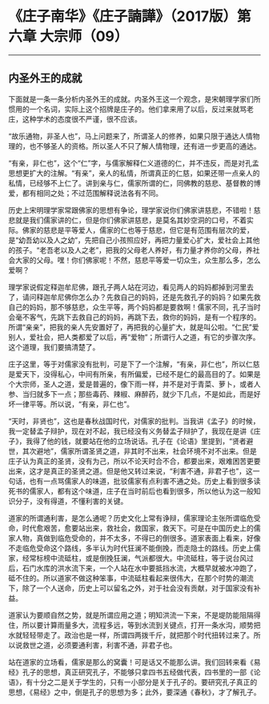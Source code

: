 # 《庄子南华》《庄子諵譁》（2017版）第六章 大宗师（09）

------

## 内圣外王的成就

下面就是一条一条分析内圣外王的成就。内圣外王这一个观念，是宋朝理学家们所惯用的一个名词，实际上这个招牌是庄子的。他们拿来用了以后，反过来就骂老庄，这种学术的态度很不严谨，很不应该。

“故乐通物，非圣人也”，马上问题来了，所谓圣人的修养，如果只限于通达人情物理的，也不够圣人的资格。所以圣人不只了解人情物理，还有进一步更高的通达。

“有亲，非仁也”，这个“仁”字，与儒家解释仁义道德的仁，并不违反，而是对孔孟思想更扩大的注解。“有亲”，亲人的私情，所谓真正的仁慈，如果还带一点亲人的私情，已经够不上仁了。讲到亲与仁，儒家所谓的仁，同佛教的慈悲、基督教的博爱，都有相同之处；不过范围解释说法各有不同。

历史上宋明理学家常跟佛家的思想有争论，理学家说你们佛家讲慈悲，不错啦！慈悲就是我们儒家讲的仁，但是你们佛家讲慈悲，是莫名其妙空洞的口号，不着实际。佛家的慈悲是平等爱人，儒家的仁也等于慈悲，但它是有范围有层次的爱，是“幼吾幼以及人之幼”，先把自己小孩照应好，再把力量爱心扩大，爱社会上其他的孩子。“老吾老以及人之老”，把我的父母老人养好，有力量才养你的父母，养社会大家的父母。嘿！你们佛家呢！不然，慈悲平等爱一切众生，众生那么多，怎么爱啊？

理学家说假定释迦牟尼佛，跟孔子两人站在河边，看见两人的妈妈都掉到河里去了，请问释迦牟尼佛你怎么办？先救自己的妈妈，还是先救孔子的妈妈？如果先救自己的妈妈，那不够慈悲，众生平等，两个妈妈都是要救啊！儒家不同，孔子当时会毫不客气，先跳下去救自己的妈妈，再跳下去，救你的妈妈，是有一个程序的。所谓“亲亲”，把我的亲人先安置好了，再把我的心量扩大，就是叫公啦。“仁民”爱别人，爱社会，把人类都爱了以后，再“爱物”；所谓行人之道，有它的步骤次序。这个道理，我们要搞清楚了。

庄子这里，等于对儒家没有批判，可是下了一个注解，“有亲，非仁也”，所以仁慈是爱天下，没得私心，中间有所亲，有所偏爱，已经不是仁的最高目的了。如果是个大宗师，圣人之道，爱是普遍的，像下雨一样，并不是对于青菜、萝卜，或者人参、当归就多下一点；那些毒药、辣椒、麻醉药，就少下几点，不是如此，而是好坏一律平等。所以说，“有亲，非仁也”。

“天时，非贤也”，这也是春秋战国时代，对儒家的批判。当我讲《孟子》的时候，我一定替孟子辩护，现在对不起，我已经没有义务替孟子辩护了，我现在是讲《庄子》，我得了他的钱，就要站在他的立场说话。孔子在《论语》里提到，“贤者避世，其次避地”，儒家所谓圣贤之道，非其时不出来，社会环境不对不出来。但是庄子认为真正的圣贤，没有为己，所以不论天时合不合，都要出来，艰难困苦更要出来，这才是真正的圣贤之道。但是他又转过来说，“利害不通，非君子也”，这一句话，也有一点骂儒家人的味道，批驳儒家有点利害不通之处。历史上看到很多读死书的儒家人，都有这个味道，庄子在当时前后也看到很多，所以他认为这一般知识分子，没有得道，不懂利害的关键。

道家的所谓通利害，是怎么通呢？历史文化上常有诤辩，儒家理论主张所谓临危受命，时代愈艰苦，愈要站出来，救社会，救国家，救天下。可是在中国历史上的儒家人物，真做到临危受命的，并不太多，不得已的倒很多。道家表面上看来，好像不走临危受命这个路线，多半认为时代狂澜不能倒挽，而走隐士的路线。历史上儒家，经常标榜中流砥柱，或是倒挽狂澜，气派都很大。中流砥柱，等于说台风过后，石门水库的洪水流下来，一个人站在水中要抵挡水流，大概早就被水冲跑了，砥不住的。所以道家不做这种笨事，中流砥柱看起来很伟大，在那个时势的潮流下，除了一个人送命，历史上可以留名之外，对于社会没有贡献，对于国家没有补益。

道家认为要顺自然之势，就是所谓应用之道；明知洪流一下来，不是堤防能阻隔得住，所以要计算雨量多大，流程多远，等到水流到关键点，打开一条水沟，顺势把水就轻轻带走了。政治也是一样，所谓四两拨千斤，就把那个时代扭转过来了。所以说救世之道，必须要通利害，利害不通，非君子也。

站在道家的立场看，儒家是那么的窝囊！可是话又不能那么讲。我们回转来看《易经》孔子的思想，真正研究孔子，不能够只拿四书五经做代表，四书里的一部《论语》，有十分之二是关于学生的，只有一小部分是关于孔子的。要研究孔子真正的思想，《易经》之中，倒是孔子的思想为多；此外，要深通《春秋》，才了解孔子。